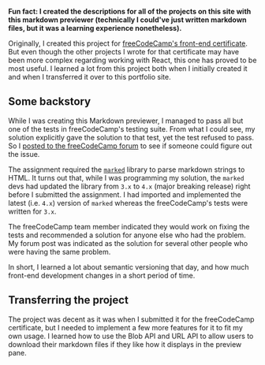 **Fun fact: I created the descriptions for all of the projects on this site with this markdown previewer (technically I could've just written markdown files, but it was a learning experience nonetheless).**

Originally, I created this project for [freeCodeCamp's front-end certificate]. But even though the other projects I wrote for that certificate may have been more complex regarding working with React, this one has proved to be most useful. I learned a lot from this project both when I initially created it and when I transferred it over to this portfolio site.

## Some backstory

While I was creating this Markdown previewer, I managed to pass all but one of the tests in freeCodeCamp's testing suite. From what I could see, my solution explicitly gave the solution to that test, yet the test refused to pass. So I [posted to the freeCodeCamp forum] to see if someone could figure out the issue.

The assignment required the [`marked`] library to parse markdown strings to HTML. It turns out that, while I was programming my solution, the `marked` devs had updated the library from `3.x` to `4.x` (major breaking release) right before I submitted the assignment. I had imported and implemented the latest (i.e. `4.x`) version of `marked` whereas the freeCodeCamp's tests were written for `3.x`.

The freeCodeCamp team member indicated they would work on fixing the tests and recommended a solution for anyone else who had the problem. My forum post was indicated as the solution for several other people who were having the same problem.

In short, I learned a lot about semantic versioning that day, and how much front-end development changes in a short period of time.

## Transferring the project

The project was decent as it was when I submitted it for the freeCodeCamp certificate, but I needed to implement a few more features for it to fit my own usage. I learned how to use the Blob API and URL API to allow users to download their markdown files if they like how it displays in the preview pane.



[freeCodeCamp's front-end certificate]: https://www.freecodecamp.org/learn/front-end-development-libraries/front-end-development-libraries-projects/build-a-markdown-previewer
[posted to the freeCodeCamp forum]: https://forum.freecodecamp.org/t/markdown-previewer-solution-fails-tests-5-and-6-despite-functioning-as-intended/
[`marked`]: https://marked.js.org/

